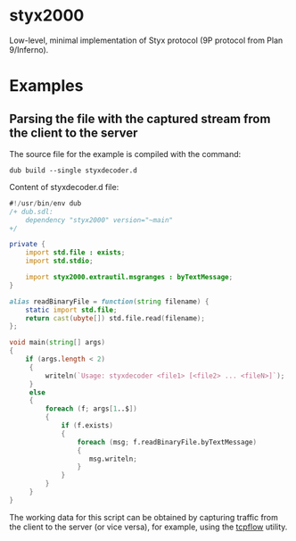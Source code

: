 # styx2000
Low-level, minimal implementation of Styx protocol (9P protocol from Plan 9/Inferno).

# Examples
## Parsing the file with the captured stream from the client to the server
The source file for the example is compiled with the command:
```
dub build --single styxdecoder.d
```
Content of styxdecoder.d file:
```d
#!/usr/bin/env dub
/+ dub.sdl:
	dependency "styx2000" version="~main"
+/

private {
	import std.file : exists;
	import std.stdio;

	import styx2000.extrautil.msgranges : byTextMessage;
}

alias readBinaryFile = function(string filename) {
	static import std.file;
	return cast(ubyte[]) std.file.read(filename);
};

void main(string[] args)
{
	if (args.length < 2)
	 {
		 writeln(`Usage: styxdecoder <file1> [<file2> ... <fileN>]`);
	 }
	 else
	 {
		 foreach (f; args[1..$])
		 {
			 if (f.exists)
			 {
				 foreach (msg; f.readBinaryFile.byTextMessage)
				 {
					msg.writeln;
				 }
			 }
		 }
	 }
}
```
The working data for this script can be obtained by capturing traffic from the client to the server (or vice versa), for example, using the [tcpflow](https://github.com/simsong/tcpflow) utility.
